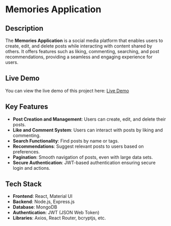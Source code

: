 # Memories Application

## Description
The **Memories Application** is a social media platform that enables users to create, edit, and delete posts while interacting with content shared by others. It offers features such as liking, commenting, searching, and post recommendations, providing a seamless and engaging experience for users.

## Live Demo
You can view the live demo of this project here: [Live Demo](https://memories-application-react.netlify.app/) 

## Key Features
- **Post Creation and Management**: Users can create, edit, and delete their posts.
- **Like and Comment System**: Users can interact with posts by liking and commenting.
- **Search Functionality**: Find posts by name or tags.
- **Recommendations**: Suggest relevant posts to users based on preferences.
- **Pagination**: Smooth navigation of posts, even with large data sets.
- **Secure Authentication**: JWT-based authentication ensuring secure login and actions.

## Tech Stack
- **Frontend**: React, Material UI
- **Backend**: Node.js, Express.js
- **Database**: MongoDB
- **Authentication**: JWT (JSON Web Token)
- **Libraries**: Axios, React Router, bcryptjs, etc.
